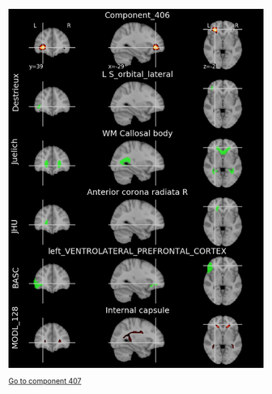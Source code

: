 


![406](preliminary/406.jpg "Component 406")

[Go to component 407](https://parietal-inria.github.io/MODL_atlas/1024/407 "Component 407")